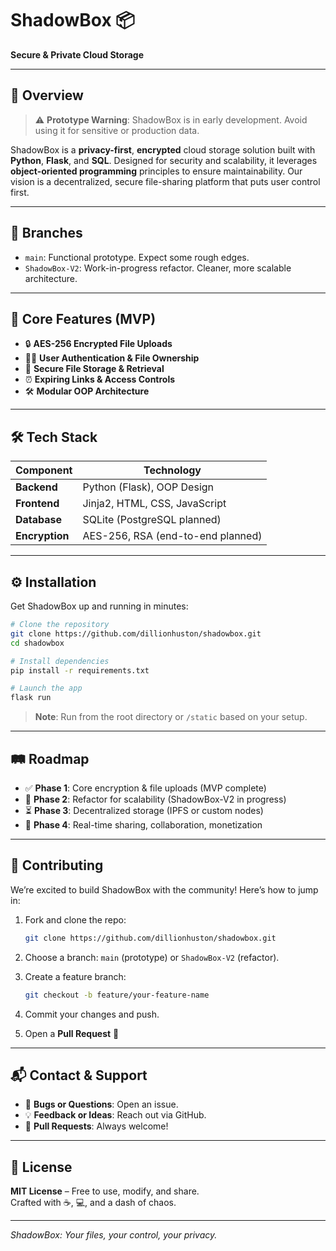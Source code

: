 # ShadowBox 📦

**Secure & Private Cloud Storage**

---

## 🚀 Overview

> ⚠️ **Prototype Warning**: ShadowBox is in early development. Avoid using it for sensitive or production data.

ShadowBox is a **privacy-first**, **encrypted** cloud storage solution built with **Python**, **Flask**, and **SQL**. Designed for security and scalability, it leverages **object-oriented programming** principles to ensure maintainability. Our vision is a decentralized, secure file-sharing platform that puts user control first.

---

## 🌲 Branches

- `main`: Functional prototype. Expect some rough edges.
- `ShadowBox-V2`: Work-in-progress refactor. Cleaner, more scalable architecture.

---

## 🎯 Core Features (MVP)

- 🔒 **AES-256 Encrypted File Uploads**
- 🧑‍💻 **User Authentication & File Ownership**
- 📂 **Secure File Storage & Retrieval**
- ⏰ **Expiring Links & Access Controls**
- 🛠️ **Modular OOP Architecture**

---

## 🛠️ Tech Stack

| Component | Technology |
| --- | --- |
| **Backend** | Python (Flask), OOP Design |
| **Frontend** | Jinja2, HTML, CSS, JavaScript |
| **Database** | SQLite (PostgreSQL planned) |
| **Encryption** | AES-256, RSA (end-to-end planned) |


---

## ⚙️ Installation

Get ShadowBox up and running in minutes:

```bash
# Clone the repository
git clone https://github.com/dillionhuston/shadowbox.git
cd shadowbox

# Install dependencies
pip install -r requirements.txt

# Launch the app
flask run
```

> **Note**: Run from the root directory or `/static` based on your setup.

---

## 🛤️ Roadmap

- ✅ **Phase 1**: Core encryption & file uploads (MVP complete)
- 🔄 **Phase 2**: Refactor for scalability (ShadowBox-V2 in progress)
- ⏳ **Phase 3**: Decentralized storage (IPFS or custom nodes)
- 🚀 **Phase 4**: Real-time sharing, collaboration, monetization

---

## 🤝 Contributing

We’re excited to build ShadowBox with the community! Here’s how to jump in:

1. Fork and clone the repo:

   ```bash
   git clone https://github.com/dillionhuston/shadowbox.git
   ```
2. Choose a branch: `main` (prototype) or `ShadowBox-V2` (refactor).
3. Create a feature branch:

   ```bash
   git checkout -b feature/your-feature-name
   ```
4. Commit your changes and push.
5. Open a **Pull Request** 🎉

---

## 📬 Contact & Support

- 🐛 **Bugs or Questions**: Open an issue.
- 💡 **Feedback or Ideas**: Reach out via GitHub.
- 🔄 **Pull Requests**: Always welcome!

---

## 📄 License

**MIT License** – Free to use, modify, and share.\
Crafted with ☕, 💻, and a dash of chaos.

---

*ShadowBox: Your files, your control, your privacy.*
